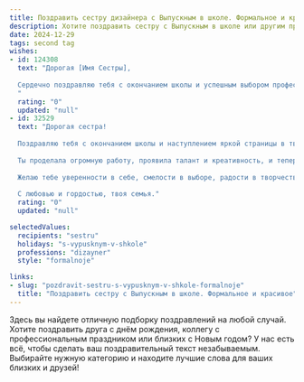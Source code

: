 ```yaml
---
title: Поздравить сестру дизайнера с Выпускным в школе. Формальное и красивое
description: Хотите поздравить сестру с Выпускным в школе или другим праздником? Наш ИИ создаст незабываемое поздравление, а вы обязательно выделитесь среди других.  
date: 2024-12-29
tags: second tag
wishes:
- id: 124308
  text: "Дорогая [Имя Сестры],
  
  Сердечно поздравляю тебя с окончанием школы и успешным выбором профессии дизайнера!  Пусть твой творческий путь будет полон ярких идей, вдохновения и невероятных достижений. Желаю тебе  успехов в освоении профессии, реализации самых смелых проектов и  большого профессионального счастья.  Пусть все твои задумки воплощаются в жизнь, принося радость тебе и окружающим.  С праздником!
  "
  rating: "0"
  updated: "null"
- id: 32529
  text: "Дорогая сестра!
  
  Поздравляю тебя с окончанием школы и наступлением яркой страницы в твоей жизни! Этот выпускной момент - не только завершение одного этапа, но и начало удивительного путешествия в мир профессии дизайнера.
  
  Ты проделала огромную работу, проявила талант и креативность, и теперь у тебя есть все возможности для осуществления своих самых смелых идей. Пусть каждый новый день приносит вдохновение, а каждый проект становится ступенью к успеху.
  
  Желаю тебе уверенности в себе, смелости в выборе, радости в творчестве и ярких впечатлений на пути к своей мечте. Пусть впереди будет много интересных возможностей и свершений!
  
  С любовью и гордостью, твоя семья."
  rating: "0"
  updated: "null"

selectedValues:
  recipients: "sestru"
  holidays: "s-vypusknym-v-shkole"
  professions: "dizayner"
  style: "formalnoje"

links:
- slug: "pozdravit-sestru-s-vypusknym-v-shkole-formalnoje"
  title: "Поздравить сестру с Выпускным в школе. Формальное и красивое"
---
```


Здесь вы найдете отличную подборку поздравлений на любой случай.
Хотите поздравить друга с днём рождения, коллегу с профессиональным праздником или близких с Новым годом? У нас есть всё, чтобы сделать ваш поздравительный текст незабываемым. Выбирайте нужную категорию и находите лучшие слова для ваших близких и друзей!
